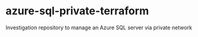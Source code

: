 # azure-sql-private-terraform
Investigation repository to manage an Azure SQL server via private network
